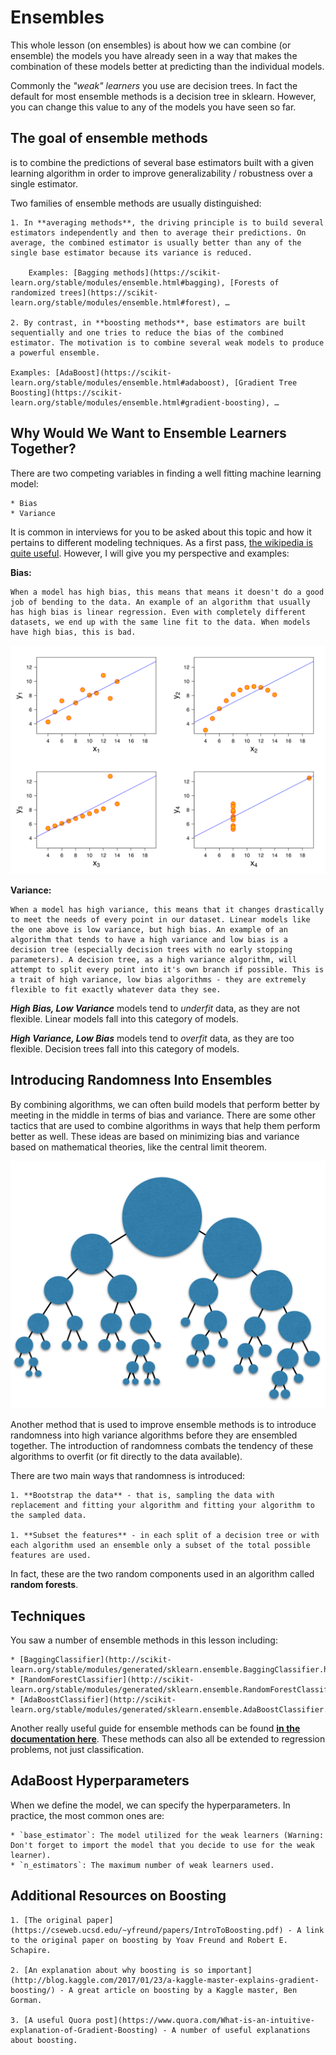 # Ensembles

This whole lesson (on ensembles) is about how we can combine (or ensemble) the models you have already seen in a way that makes the combination of these models better at predicting than the individual models.

Commonly the *"weak" learners* you use are decision trees. In fact the default for most ensemble methods is a decision tree in sklearn. However, you can change this value to any of the models you have seen so far.



## The goal of ensemble methods

is to combine the predictions of several base estimators built with a given learning algorithm in order to improve generalizability / robustness over a single estimator.  

Two families of ensemble methods are usually distinguished:  

    1. In **averaging methods**, the driving principle is to build several estimators independently and then to average their predictions. On average, the combined estimator is usually better than any of the single base estimator because its variance is reduced.  

        Examples: [Bagging methods](https://scikit-learn.org/stable/modules/ensemble.html#bagging), [Forests of randomized trees](https://scikit-learn.org/stable/modules/ensemble.html#forest), …  

    2. By contrast, in **boosting methods**, base estimators are built sequentially and one tries to reduce the bias of the combined estimator. The motivation is to combine several weak models to produce a powerful ensemble.  

    Examples: [AdaBoost](https://scikit-learn.org/stable/modules/ensemble.html#adaboost), [Gradient Tree Boosting](https://scikit-learn.org/stable/modules/ensemble.html#gradient-boosting), …



## Why Would We Want to Ensemble Learners Together?

There are two competing variables in finding a well fitting machine learning model:  

    * Bias  
    * Variance  

It is common in interviews for you to be asked about this topic and how it pertains to different modeling techniques. As a first pass, [the wikipedia is quite useful](https://en.wikipedia.org/wiki/Bias%E2%80%93variance_tradeoff). However, I will give you my perspective and examples:


**Bias:**  

    When a model has high bias, this means that means it doesn't do a good job of bending to the data. An example of an algorithm that usually has high bias is linear regression. Even with completely different datasets, we end up with the same line fit to the data. When models have high bias, this is bad.

![Bias Vs Variance](https://github.com/jrreda/Udacity/blob/master/DSND/02%20-%20Supervised%20Learning/07_Ensemble%20Methods/images/anscombes-quartet-3.svg)


**Variance:**  

    When a model has high variance, this means that it changes drastically to meet the needs of every point in our dataset. Linear models like the one above is low variance, but high bias. An example of an algorithm that tends to have a high variance and low bias is a decision tree (especially decision trees with no early stopping parameters). A decision tree, as a high variance algorithm, will attempt to split every point into it's own branch if possible. This is a trait of high variance, low bias algorithms - they are extremely flexible to fit exactly whatever data they see.



***High Bias, Low Variance*** models tend to *underfit* data, as they are not flexible. Linear models fall into this category of models.

***High Variance, Low Bias*** models tend to *overfit* data, as they are too flexible. Decision trees fall into this category of models.



## Introducing Randomness Into Ensembles

By combining algorithms, we can often build models that perform better by meeting in the middle in terms of bias and variance. There are some other tactics that are used to combine algorithms in ways that help them perform better as well. These ideas are based on minimizing bias and variance based on mathematical theories, like the central limit theorem.

![decision tree sketch](https://github.com/jrreda/Udacity/blob/master/DSND/02%20-%20Supervised%20Learning/07_Ensemble%20Methods/images/decision-tree-sketch.png)  

Another method that is used to improve ensemble methods is to introduce randomness into high variance algorithms before they are ensembled together. The introduction of randomness combats the tendency of these algorithms to overfit (or fit directly to the data available).  

There are two main ways that randomness is introduced:

    1. **Bootstrap the data** - that is, sampling the data with replacement and fitting your algorithm and fitting your algorithm to the sampled data.

    1. **Subset the features** - in each split of a decision tree or with each algorithm used an ensemble only a subset of the total possible features are used.

In fact, these are the two random components used in an algorithm called **random forests**.



## Techniques

You saw a number of ensemble methods in this lesson including:

    * [BaggingClassifier](http://scikit-learn.org/stable/modules/generated/sklearn.ensemble.BaggingClassifier.html#sklearn.ensemble.BaggingClassifier).  
    * [RandomForestClassifier](http://scikit-learn.org/stable/modules/generated/sklearn.ensemble.RandomForestClassifier.html#sklearn.ensemble.RandomForestClassifier).  
    * [AdaBoostClassifier](http://scikit-learn.org/stable/modules/generated/sklearn.ensemble.AdaBoostClassifier.html#sklearn.ensemble.AdaBoostClassifier).  

Another really useful guide for ensemble methods can be found **[in the documentation here](http://scikit-learn.org/stable/modules/ensemble.html)**. These methods can also all be extended to regression problems, not just classification.



## AdaBoost Hyperparameters

When we define the model, we can specify the hyperparameters. In practice, the most common ones are:  

    * `base_estimator`: The model utilized for the weak learners (Warning: Don't forget to import the model that you decide to use for the weak learner).  
    * `n_estimators`: The maximum number of weak learners used.



## Additional Resources on Boosting

    1. [The original paper](https://cseweb.ucsd.edu/~yfreund/papers/IntroToBoosting.pdf) - A link to the original paper on boosting by Yoav Freund and Robert E. Schapire.

    2. [An explanation about why boosting is so important](http://blog.kaggle.com/2017/01/23/a-kaggle-master-explains-gradient-boosting/) - A great article on boosting by a Kaggle master, Ben Gorman.

    3. [A useful Quora post](https://www.quora.com/What-is-an-intuitive-explanation-of-Gradient-Boosting) - A number of useful explanations about boosting.
